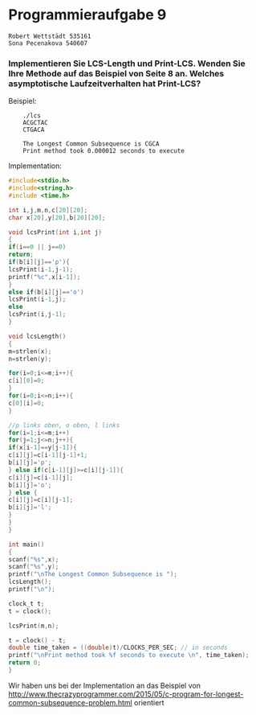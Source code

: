 # Programmieraufgabe 9
    Robert Wettstädt 535161
    Sona Pecenakova 540607

### Implementieren Sie LCS-Length und Print-LCS. Wenden Sie Ihre Methode auf das Beispiel von Seite 8 an. Welches asymptotische Laufzeitverhalten hat Print-LCS?

Beispiel:
```
    ./lcs
    ACGCTAC             
    CTGACA

    The Longest Common Subsequence is CGCA
    Print method took 0.000012 seconds to execute 

```



Implementation:
```c
#include<stdio.h>
#include<string.h>
#include <time.h>

int i,j,m,n,c[20][20];
char x[20],y[20],b[20][20];

void lcsPrint(int i,int j)
{
if(i==0 || j==0)
return;
if(b[i][j]=='p'){
lcsPrint(i-1,j-1);
printf("%c",x[i-1]);
}
else if(b[i][j]=='o')
lcsPrint(i-1,j);
else
lcsPrint(i,j-1);
}

void lcsLength()
{
m=strlen(x);
n=strlen(y);

for(i=0;i<=m;i++){
c[i][0]=0;
}
for(i=0;i<=n;i++){
c[0][i]=0;
}

//p links oben, o oben, l links
for(i=1;i<=m;i++)
for(j=1;j<=n;j++){
if(x[i-1]==y[j-1]){
c[i][j]=c[i-1][j-1]+1;
b[i][j]='p';
} else if(c[i-1][j]>=c[i][j-1]){
c[i][j]=c[i-1][j];
b[i][j]='o';
} else {
c[i][j]=c[i][j-1];
b[i][j]='l';
}
}
}

int main()
{
scanf("%s",x);
scanf("%s",y);
printf("\nThe Longest Common Subsequence is ");
lcsLength();
printf("\n");

clock_t t;
t = clock();

lcsPrint(m,n);

t = clock() - t;
double time_taken = ((double)t)/CLOCKS_PER_SEC; // in seconds
printf("\nPrint method took %f seconds to execute \n", time_taken);
return 0;
}


```

Wir haben uns bei der Implementation an das Beispiel von http://www.thecrazyprogrammer.com/2015/05/c-program-for-longest-common-subsequence-problem.html orientiert
